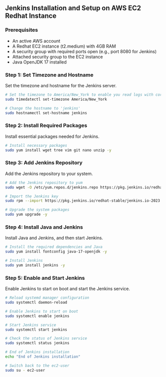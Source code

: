 
## **Jenkins Installation and Setup on AWS EC2 Redhat Instance**

### **Prerequisites**
- An active AWS account
- A Redhat EC2 instance (t2.medium) with 4GB RAM
- A security group with required ports open (e.g., port 8080 for Jenkins)
- Attached security group to the EC2 instance
- Java OpenJDK 17 installed

### **Step 1: Set Timezone and Hostname**

Set the timezone and hostname for the Jenkins server.

```sh
# Set the timezone to America/New_York to enable you read logs with correct timestamp. 
sudo timedatectl set-timezone America/New_York

# Change the hostname to 'jenkins'
sudo hostnamectl set-hostname jenkins
```

### **Step 2: Install Required Packages**

Install essential packages needed for Jenkins.

```sh
# Install necessary packages
sudo yum install wget tree vim git nano unzip -y
```

### **Step 3: Add Jenkins Repository**

Add the Jenkins repository to your system.

```sh
# Add the Jenkins repository to yum
sudo wget -O /etc/yum.repos.d/jenkins.repo https://pkg.jenkins.io/redhat-stable/jenkins.repo

# Import the Jenkins key
sudo rpm --import https://pkg.jenkins.io/redhat-stable/jenkins.io-2023.key

# Upgrade the system packages
sudo yum upgrade -y
```

### **Step 4: Install Java and Jenkins**

Install Java and Jenkins, and then start Jenkins.

```sh
# Install the required dependencies and Java
sudo yum install fontconfig java-17-openjdk -y

# Install Jenkins
sudo yum install jenkins -y
```

### **Step 5: Enable and Start Jenkins**

Enable Jenkins to start on boot and start the Jenkins service.

```sh
# Reload systemd manager configuration
sudo systemctl daemon-reload

# Enable Jenkins to start on boot
sudo systemctl enable jenkins

# Start Jenkins service
sudo systemctl start jenkins

# Check the status of Jenkins service
sudo systemctl status jenkins

# End of Jenkins installation
echo "End of Jenkins installation"

# Switch back to the ec2-user
sudo su - ec2-user
```